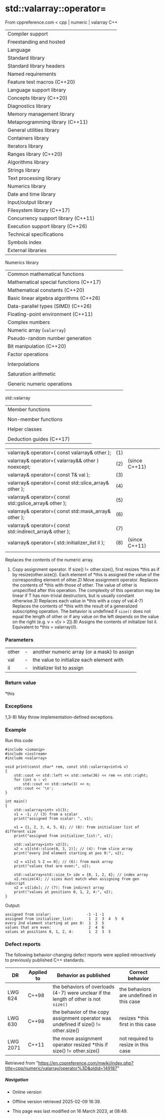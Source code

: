 # std::valarray<T>::operator=

From cppreference.com
< cpp‎ | numeric‎ | valarray
C++

|  |  |  |  |  |
| --- | --- | --- | --- | --- |
| Compiler support | | | | |
| Freestanding and hosted | | | | |
| Language | | | | |
| Standard library | | | | |
| Standard library headers | | | | |
| Named requirements | | | | |
| Feature test macros (C++20) | | | | |
| Language support library | | | | |
| Concepts library (C++20) | | | | |
| Diagnostics library | | | | |
| Memory management library | | | | |
| Metaprogramming library (C++11) | | | | |
| General utilities library | | | | |
| Containers library | | | | |
| Iterators library | | | | |
| Ranges library (C++20) | | | | |
| Algorithms library | | | | |
| Strings library | | | | |
| Text processing library | | | | |
| Numerics library | | | | |
| Date and time library | | | | |
| Input/output library | | | | |
| Filesystem library (C++17) | | | | |
| Concurrency support library (C++11) | | | | |
| Execution support library (C++26) | | | | |
| Technical specifications | | | | |
| Symbols index | | | | |
| External libraries | | | | |

Numerics library

|  |  |  |  |  |
| --- | --- | --- | --- | --- |
| Common mathematical functions | | | | |
| Mathematical special functions (C++17) | | | | |
| Mathematical constants (C++20) | | | | |
| Basic linear algebra algorithms (C++26) | | | | |
| Data-parallel types (SIMD) (C++26) | | | | |
| Floating-point environment (C++11) | | | | |
| Complex numbers | | | | |
| Numeric array (`valarray`) | | | | |
| Pseudo-random number generation | | | | |
| Bit manipulation (C++20) | | | | |
| Factor operations | | | | |
| |  |  |  |  |  | | --- | --- | --- | --- | --- | | gcd(C++17) | | | | | | |  |  |  |  |  | | --- | --- | --- | --- | --- | | lcm(C++17) | | | | | |
| Interpolations | | | | |
| |  |  |  |  |  | | --- | --- | --- | --- | --- | | midpoint(C++20) | | | | | | |  |  |  |  |  | | --- | --- | --- | --- | --- | | lerp(C++20) | | | | | |
| Saturation arithmetic | | | | |
| |  |  |  |  |  | | --- | --- | --- | --- | --- | | add_sat(C++26) | | | | | | sub_sat(C++26) | | | | | | saturate_cast(C++26) | | | | | | |  |  |  |  |  | | --- | --- | --- | --- | --- | | mul_sat(C++26) | | | | | | div_sat(C++26) | | | | | |  | | | | | |
| Generic numeric operations | | | | |
| |  |  |  |  |  | | --- | --- | --- | --- | --- | | iota(C++11) | | | | | | ranges::iota(C++23) | | | | | | accumulate | | | | | | inner_product | | | | | | adjacent_difference | | | | | | partial_sum | | | | | | |  |  |  |  |  | | --- | --- | --- | --- | --- | | reduce(C++17) | | | | | | transform_reduce(C++17) | | | | | | inclusive_scan(C++17) | | | | | | exclusive_scan(C++17) | | | | | | transform_inclusive_scan(C++17) | | | | | | transform_exclusive_scan(C++17) | | | | | |

std::valarray

|  |  |  |  |  |
| --- | --- | --- | --- | --- |
| Member functions | | | | |
| |  |  |  |  |  | | --- | --- | --- | --- | --- | | valarray::valarray | | | | | | valarray::~valarray | | | | | | ****valarray::operator=**** | | | | | | [valarray::operator[]](operator_at.html "cpp/numeric/valarray/operator at") | | | | | | valarray::swap | | | | | | valarray::size | | | | | | valarray::resize | | | | | | valarray::sum | | | | | | valarray::min | | | | | | valarray::max | | | | | | valarray::shift | | | | | | valarray::cshift | | | | | | valarray::apply | | | | | |  | | | | | | |  |  |  |  |  | | --- | --- | --- | --- | --- | | valarray::operator+valarray::operator-valarray::operator~valarray::operator! | | | | | | valarray::operator+=valarray::operator-=valarray::operator\*=valarray::operator/=valarray::operator%=valarray::operator&=valarray::operator|=valarray::operator^=valarray::operator<<=valarray::operator>>= | | | | | |
| Non-member functions | | | | |
| |  |  |  |  |  | | --- | --- | --- | --- | --- | | swap(std::valarray)(C++11) | | | | | | begin(std::valarray)(C++11) | | | | | | end(std::valarray)(C++11) | | | | | | abs | | | | | | exp | | | | | | log | | | | | | log10 | | | | | | pow | | | | | | sqrt | | | | | | sin | | | | | | cos | | | | | | tan | | | | | | asin | | | | | | acos | | | | | | atan | | | | | | atan2 | | | | | | sinh | | | | | | cosh | | | | | | tanh | | | | | | |  |  |  |  |  | | --- | --- | --- | --- | --- | | operator\*operator/operator%operator+operator-operator^operator&operator|operator<<operator>>operator&&operator|| | | | | | | operator==operator!=operator<operator>operator<=operator>= | | | | | |  | | | | | |
| Helper classes | | | | |
| |  |  |  |  |  | | --- | --- | --- | --- | --- | | slice_array | | | | | | gslice_array | | | | | | indirect_array | | | | | | |  |  |  |  |  | | --- | --- | --- | --- | --- | | slice | | | | | | gslice | | | | | | mask_array | | | | | |
| Deduction guides (C++17) | | | | |

|  |  |  |
| --- | --- | --- |
| valarray<T>& operator=( const valarray<T>& other ); | (1) |  |
| valarray<T>& operator=( valarray<T>&& other ) noexcept; | (2) | (since C++11) |
| valarray<T>& operator=( const T& val ); | (3) |  |
| valarray<T>& operator=( const std::slice_array<T>& other ); | (4) |  |
| valarray<T>& operator=( const std::gslice_array<T>& other ); | (5) |  |
| valarray<T>& operator=( const std::mask_array<T>& other ); | (6) |  |
| valarray<T>& operator=( const std::indirect_array<T>& other ); | (7) |  |
| valarray<T>& operator=( std::initializer_list<T> il ); | (8) | (since C++11) |
|  |  |  |

Replaces the contents of the numeric array.

1) Copy assignment operator. If size() != other.size(), first resizes \*this as if by resize(other.size()). Each element of \*this is assigned the value of the corresponding element of other.2) Move assignment operator. Replaces the contents of \*this with those of other. The value of other is unspecified after this operation. The complexity of this operation may be linear if T has non-trivial destructors, but is usually constant otherwise.3) Replaces each value in \*this with a copy of val.4-7) Replaces the contents of \*this with the result of a generalized subscripting operation. The behavior is undefined if `size()` does not equal the length of other or if any value on the left depends on the value on the right (e.g. v = v[v > 2]).8) Assigns the contents of initializer list il. Equivalent to \*this = valarray(il).

### Parameters

|  |  |  |
| --- | --- | --- |
| other | - | another numeric array (or a mask) to assign |
| val | - | the value to initialize each element with |
| il | - | initializer list to assign |

### Return value

\*this

### Exceptions

1,3-8) May throw implementation-defined exceptions.

### Example

Run this code

```
#include <iomanip>
#include <iostream>
#include <valarray>
 
void print(const char* rem, const std::valarray<int>& v)
{
    std::cout << std::left << std::setw(36) << rem << std::right;
    for (int n : v)
        std::cout << std::setw(3) << n;
    std::cout << '\n';
}
 
int main()
{
    std::valarray<int> v1(3);
    v1 = -1; // (3) from a scalar 
    print("assigned from scalar: ", v1);
 
    v1 = {1, 2, 3, 4, 5, 6}; // (8): from initializer list of different size
    print("assigned from initializer_list:", v1);
 
    std::valarray<int> v2(3);
    v2 = v1[std::slice(0, 3, 2)]; // (4): from slice array
    print("every 2nd element starting at pos 0:", v2);
 
    v2 = v1[v1 % 2 == 0]; // (6): from mask array
    print("values that are even:", v2);
 
    std::valarray<std::size_t> idx = {0, 1, 2, 4}; // index array
    v2.resize(4); // sizes must match when assigning from gen subscript
    v2 = v1[idx]; // (7): from indirect array
    print("values at positions 0, 1, 2, 4:", v2);
}

```

Output:

```
assigned from scalar:                -1 -1 -1
assigned from initializer_list:       1  2  3  4  5  6
every 2nd element starting at pos 0:  1  3  5
values that are even:                 2  4  6
values at positions 0, 1, 2, 4:       1  2  3  5

```

### Defect reports

The following behavior-changing defect reports were applied retroactively to previously published C++ standards.

| DR | Applied to | Behavior as published | Correct behavior |
| --- | --- | --- | --- |
| LWG 624 | C++98 | the behaviors of overloads (4-7) were unclear if the length of other is not `size()` | the behaviors are undefined in this case |
| LWG 630 | C++98 | the behavior of the copy assignment operator was undefined if size() != other.size() | resizes \*this first in this case |
| LWG 2071 | C++11 | the move assignment operator resized \*this if size() != other.size() | not required to resize in this case |

Retrieved from "<https://en.cppreference.com/mwiki/index.php?title=cpp/numeric/valarray/operator%3D&oldid=149187>"

##### Navigation

- Online version
- Offline version retrieved 2025-02-09 16:39.

- This page was last modified on 16 March 2023, at 08:49.